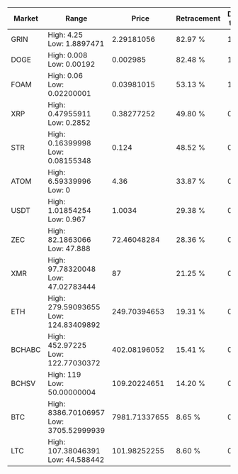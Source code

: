| Market | Range | Price| Retracement | Doubles to 50% |
| --- | --- | --- | --- | --- |
| GRIN | High: 4.25<br />Low: 1.8897471 | 2.29181056 | 82.97 % | 1.34 |
| DOGE | High: 0.008<br />Low: 0.00192 | 0.002985 | 82.48 % | 1.66 |
| FOAM | High: 0.06<br />Low: 0.02200001 | 0.03981015 | 53.13 % | 1.03 |
| XRP | High: 0.47955911<br />Low: 0.2852 | 0.38277252 | 49.80 % | 0.00 |
| STR | High: 0.16399998<br />Low: 0.08155348 | 0.124 | 48.52 % | 0.00 |
| ATOM | High: 6.59339996<br />Low: 0 | 4.36 | 33.87 % | 0.00 |
| USDT | High: 1.01854254<br />Low: 0.967 | 1.0034 | 29.38 % | 0.00 |
| ZEC | High: 82.1863066<br />Low: 47.888 | 72.46048284 | 28.36 % | 0.00 |
| XMR | High: 97.78320048<br />Low: 47.02783444 | 87 | 21.25 % | 0.00 |
| ETH | High: 279.59093655<br />Low: 124.83409892 | 249.70394653 | 19.31 % | 0.00 |
| BCHABC | High: 452.97225<br />Low: 122.77030372 | 402.08196052 | 15.41 % | 0.00 |
| BCHSV | High: 119<br />Low: 50.00000004 | 109.20224651 | 14.20 % | 0.00 |
| BTC | High: 8386.70106957<br />Low: 3705.52999939 | 7981.71337655 | 8.65 % | 0.00 |
| LTC | High: 107.38046391<br />Low: 44.588442 | 101.98252255 | 8.60 % | 0.00 |
